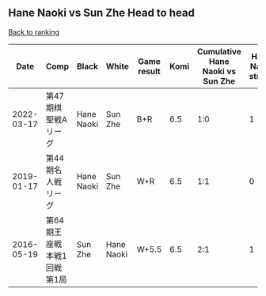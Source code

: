 ## Hane Naoki vs Sun Zhe Head to head

[Back to ranking](../../index.md)




| **Date** | **Comp** | **Black** | **White** | **Game result** | **Komi** | **Cumulative Hane Naoki vs Sun Zhe** | **Hane Naoki streak** | **Sun Zhe streak** | 
| --- | --- | --- | --- | --- | --- | --- | --- | --- |
| 2022-03-17 | 第47期棋聖戦Aリーグ | Hane Naoki | Sun Zhe | B+R | 6.5 | 1:0 | 1 | 0 | 
| 2019-01-17 | 第44期名人戦リーグ | Hane Naoki | Sun Zhe | W+R | 6.5 | 1:1 | 0 | 1 | 
| 2016-05-19 | 第64期王座戦　本戦1回戦第1局 | Sun Zhe | Hane Naoki | W+5.5 | 6.5 | 2:1 | 1 | 0 |





